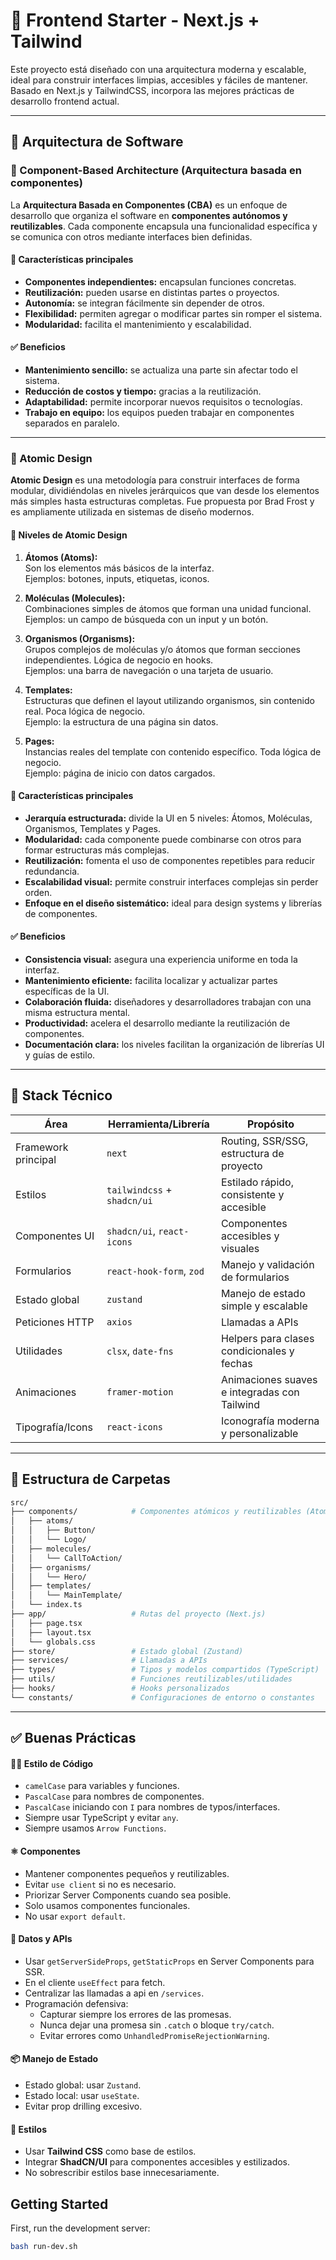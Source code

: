 # 🚀 Frontend Starter - Next.js + Tailwind

Este proyecto está diseñado con una arquitectura moderna y escalable, ideal para construir interfaces limpias, accesibles y fáciles de mantener. Basado en Next.js y TailwindCSS, incorpora las mejores prácticas de desarrollo frontend actual.

---

## 📐 Arquitectura de Software

### 🔧 Component-Based Architecture (Arquitectura basada en componentes)

La **Arquitectura Basada en Componentes (CBA)** es un enfoque de desarrollo que organiza el software en **componentes autónomos y reutilizables**. Cada componente encapsula una funcionalidad específica y se comunica con otros mediante interfaces bien definidas.

#### 🧩 Características principales

- **Componentes independientes:** encapsulan funciones concretas.
- **Reutilización:** pueden usarse en distintas partes o proyectos.
- **Autonomía:** se integran fácilmente sin depender de otros.
- **Flexibilidad:** permiten agregar o modificar partes sin romper el sistema.
- **Modularidad:** facilita el mantenimiento y escalabilidad.

#### ✅ Beneficios

- **Mantenimiento sencillo:** se actualiza una parte sin afectar todo el sistema.
- **Reducción de costos y tiempo:** gracias a la reutilización.
- **Adaptabilidad:** permite incorporar nuevos requisitos o tecnologías.
- **Trabajo en equipo:** los equipos pueden trabajar en componentes separados en paralelo.

---

### 🧱 Atomic Design

**Atomic Design** es una metodología para construir interfaces de forma modular, dividiéndolas en niveles jerárquicos que van desde los elementos más simples hasta estructuras completas. Fue propuesta por Brad Frost y es ampliamente utilizada en sistemas de diseño modernos.

#### 🧬 Niveles de Atomic Design

1. **Átomos (Atoms):**  
   Son los elementos más básicos de la interfaz.<br>
   Ejemplos: botones, inputs, etiquetas, iconos.

2. **Moléculas (Molecules):**  
   Combinaciones simples de átomos que forman una unidad funcional.
   <br>
   Ejemplos: un campo de búsqueda con un input y un botón.

3. **Organismos (Organisms):**  
   Grupos complejos de moléculas y/o átomos que forman secciones independientes. Lógica de negocio en hooks.
   <br>
   Ejemplos: una barra de navegación o una tarjeta de usuario.

4. **Templates:**  
   Estructuras que definen el layout utilizando organismos, sin contenido real. Poca lógica de negocio.
   <br>
   Ejemplo: la estructura de una página sin datos.

5. **Pages:**  
   Instancias reales del template con contenido específico. Toda lógica de negocio.
   <br>
   Ejemplo: página de inicio con datos cargados.

#### 🧩 Características principales

- **Jerarquía estructurada:** divide la UI en 5 niveles: Átomos, Moléculas, Organismos, Templates y Pages.
- **Modularidad:** cada componente puede combinarse con otros para formar estructuras más complejas.
- **Reutilización:** fomenta el uso de componentes repetibles para reducir redundancia.
- **Escalabilidad visual:** permite construir interfaces complejas sin perder orden.
- **Enfoque en el diseño sistemático:** ideal para design systems y librerías de componentes.

#### ✅ Beneficios

- **Consistencia visual:** asegura una experiencia uniforme en toda la interfaz.
- **Mantenimiento eficiente:** facilita localizar y actualizar partes específicas de la UI.
- **Colaboración fluida:** diseñadores y desarrolladores trabajan con una misma estructura mental.
- **Productividad:** acelera el desarrollo mediante la reutilización de componentes.
- **Documentación clara:** los niveles facilitan la organización de librerías UI y guías de estilo.

---

## 🧱 Stack Técnico

| Área                | Herramienta/Librería        | Propósito                                    |
| ------------------- | --------------------------- | -------------------------------------------- |
| Framework principal | `next`                      | Routing, SSR/SSG, estructura de proyecto     |
| Estilos             | `tailwindcss` + `shadcn/ui` | Estilado rápido, consistente y accesible     |
| Componentes UI      | `shadcn/ui`, `react-icons`  | Componentes accesibles y visuales            |
| Formularios         | `react-hook-form`, `zod`    | Manejo y validación de formularios           |
| Estado global       | `zustand`                   | Manejo de estado simple y escalable          |
| Peticiones HTTP     | `axios`                     | Llamadas a APIs                              |
| Utilidades          | `clsx`, `date-fns`          | Helpers para clases condicionales y fechas   |
| Animaciones         | `framer-motion`             | Animaciones suaves e integradas con Tailwind |
| Tipografía/Icons    | `react-icons`               | Iconografía moderna y personalizable         |

---

## 📁 Estructura de Carpetas

```bash
src/
├── components/            # Componentes atómicos y reutilizables (Atomic Design)
│   ├── atoms/
│   │   ├── Button/
│   │   └── Logo/
│   ├── molecules/
│   │   └── CallToAction/
│   ├── organisms/
│   │   └── Hero/
│   ├── templates/
│   │   └── MainTemplate/
│   └── index.ts
├── app/                   # Rutas del proyecto (Next.js)
│   ├── page.tsx
│   ├── layout.tsx
│   └── globals.css
├── store/                 # Estado global (Zustand)
├── services/              # Llamadas a APIs
├── types/                 # Tipos y modelos compartidos (TypeScript)
├── utils/                 # Funciones reutilizables/utilidades
├── hooks/                 # Hooks personalizados
└── constants/             # Configuraciones de entorno o constantes
```

---

## ✅ Buenas Prácticas

#### 🧑‍💻 Estilo de Código

- `camelCase` para variables y funciones.
- `PascalCase` para nombres de componentes.
- `PascalCase` iniciando con `I` para nombres de typos/interfaces.
- Siempre usar TypeScript y evitar `any`.
- Siempre usamos `Arrow Functions`.

#### ⚛️ Componentes

- Mantener componentes pequeños y reutilizables.
- Evitar `use client` si no es necesario.
- Priorizar Server Components cuando sea posible.
- Solo usamos componentes funcionales.
- No usar `export default`.

#### 🔁 Datos y APIs

- Usar `getServerSideProps`, `getStaticProps` en Server Components para SSR.
- En el cliente `useEffect` para fetch.
- Centralizar las llamadas a api en `/services`.
- Programación defensiva:
  - Capturar siempre los errores de las promesas.
  - Nunca dejar una promesa sin `.catch` o bloque `try/catch`.
  - Evitar errores como `UnhandledPromiseRejectionWarning`.

#### 📦 Manejo de Estado

- Estado global: usar `Zustand`.
- Estado local: usar `useState`.
- Evitar prop drilling excesivo.

#### 🎨 Estilos

- Usar **Tailwind CSS** como base de estilos.
- Integrar **ShadCN/UI** para componentes accesibles y estilizados.
- No sobrescribir estilos base innecesariamente.

## Getting Started

First, run the development server:

```bash
bash run-dev.sh
```
